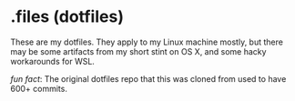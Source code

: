 # .files (dotfiles)

These are my dotfiles. They apply to my Linux machine mostly, but there may be
some artifacts from my short stint on OS X, and some hacky workarounds for WSL.

_fun fact_: The original dotfiles repo that this was cloned from used to have 
600+ commits.
